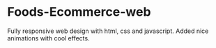 # Foods-Ecommerce-web
Fully responsive web design with html, css and javascript. Added nice animations with cool effects.
